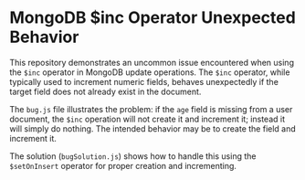 # MongoDB $inc Operator Unexpected Behavior

This repository demonstrates an uncommon issue encountered when using the `$inc` operator in MongoDB update operations.  The `$inc` operator, while typically used to increment numeric fields, behaves unexpectedly if the target field does not already exist in the document.

The `bug.js` file illustrates the problem: if the `age` field is missing from a user document, the `$inc` operation will not create it and increment it; instead it will simply do nothing. The intended behavior may be to create the field and increment it.

The solution (`bugSolution.js`) shows how to handle this using the `$setOnInsert` operator for proper creation and incrementing.